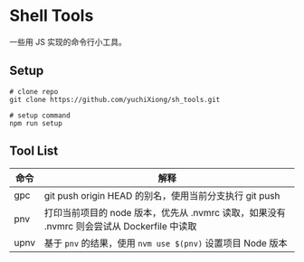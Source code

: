 # Shell Tools

一些用 JS 实现的命令行小工具。

## Setup

```shell
# clone repo
git clone https://github.com/yuchiXiong/sh_tools.git

# setup command
npm run setup
```

## Tool List

| 命令 | 解释 |
| --- | --- |
| gpc | git push origin HEAD 的别名，使用当前分支执行 git push |
| pnv | 打印当前项目的 node 版本，优先从 .nvmrc 读取，如果没有 .nvmrc 则会尝试从 Dockerfile 中读取 |
| upnv | 基于 `pnv` 的结果，使用 `nvm use $(pnv)` 设置项目 Node 版本 |

